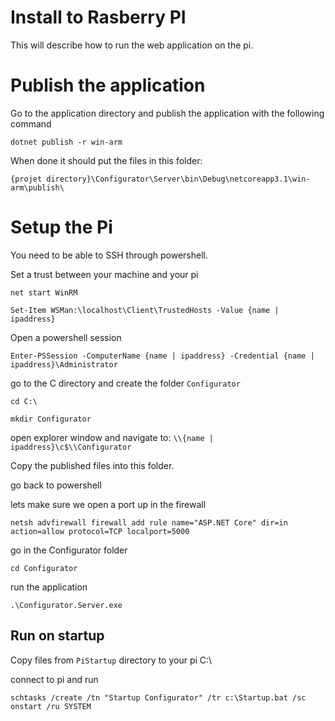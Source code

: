 ﻿# Install to Rasberry PI

This will describe how to run the web application on the pi.

# Publish the application
Go to the application directory and publish the application with the following command

```
dotnet publish -r win-arm
```
When done it should put the files in this folder:

`{projet directory}\Configurator\Server\bin\Debug\netcoreapp3.1\win-arm\publish\`


# Setup the Pi

You need to be able to SSH through powershell. 

Set a trust between your machine and your pi
```
net start WinRM
```
```
Set-Item WSMan:\localhost\Client\TrustedHosts -Value {name | ipaddress}
```

Open a powershell session
```
Enter-PSSession -ComputerName {name | ipaddress} -Credential {name | ipaddress}\Administrator
```

go to the C directory and create the folder `Configurator`

```
cd C:\
```
```
mkdir Configurator
```

open explorer window and navigate to:
`\\{name | ipaddress}\c$\\Configurator`

Copy the published files into this folder.

go back to powershell 

lets make sure we open a port up in the firewall
```
netsh advfirewall firewall add rule name="ASP.NET Core" dir=in action=allow protocol=TCP localport=5000
```

go in the Configurator folder
```
cd Configurator
```

run the application
```
.\Configurator.Server.exe
```

## Run on startup
Copy files from `PiStartup` directory to your pi C:\

connect to pi and run
```
schtasks /create /tn "Startup Configurator" /tr c:\Startup.bat /sc onstart /ru SYSTEM
```